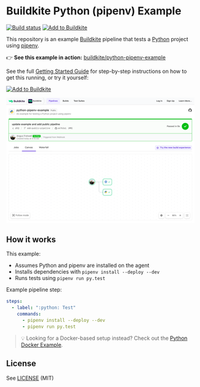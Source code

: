 # Buildkite Python (pipenv) Example

[![Build status](https://badge.buildkite.com/f685180f6d059ee86697f997693e43237baebe1d0044707587.svg?branch=main)](https://buildkite.com/buildkite/python-pipenv-example/builds/latest?branch=main)
[![Add to Buildkite](https://img.shields.io/badge/Add%20to%20Buildkite-14CC80)](https://buildkite.com/new)

This repository is an example [Buildkite](https://buildkite.com/) pipeline that tests a [Python](https://python.org) project using [pipenv](https://github.com/kennethreitz/pipenv).

👉 **See this example in action:** [buildkite/python-pipenv-example](https://buildkite.com/buildkite/python-pipenv-example/builds/latest?branch=main)

See the full [Getting Started Guide](https://buildkite.com/docs/guides/getting-started) for step-by-step instructions on how to get this running, or try it yourself:

[![Add to Buildkite](https://buildkite.com/button.svg)](https://buildkite.com/new)

<a href="https://buildkite.com/buildkite/python-pipenv-example/builds/latest?branch=main">
  <img width="2400" alt="Screenshot of Buildkite Python pipenv example pipeline" src=".buildkite/screenshot.png" />
</a>

<!-- docs:start -->

## How it works

This example:
- Assumes Python and pipenv are installed on the agent
- Installs dependencies with `pipenv install --deploy --dev`
- Runs tests using `pipenv run py.test`

Example pipeline step:
```yml
steps:
  - label: ":python: Test"
    commands:
      - pipenv install --deploy --dev
      - pipenv run py.test
```

> 💡 Looking for a Docker-based setup instead? Check out the [Python Docker Example](https://github.com/buildkite/python-docker-example).

<!-- docs:end -->

## License

See [LICENSE](LICENSE) (MIT)
